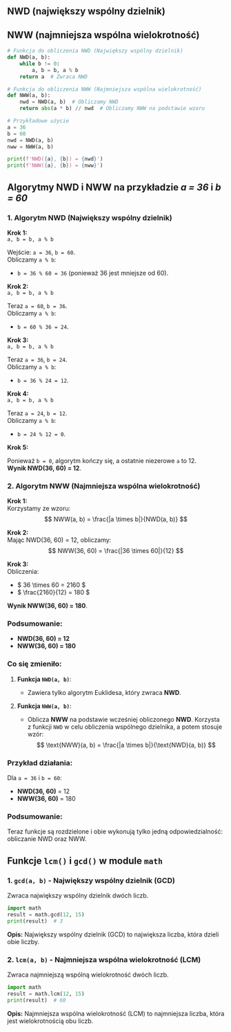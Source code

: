 ## NWD (największy wspólny dzielnik) 
## NWW (najmniejsza wspólna wielokrotność)


```python
# Funkcja do obliczenia NWD (Największy wspólny dzielnik)
def NWD(a, b):
    while b != 0:
        a, b = b, a % b
    return a  # Zwraca NWD

# Funkcja do obliczenia NWW (Najmniejsza wspólna wielokrotność)
def NWW(a, b):
    nwd = NWD(a, b)  # Obliczamy NWD
    return abs(a * b) // nwd  # Obliczamy NWW na podstawie wzoru

# Przykładowe użycie
a = 36
b = 60
nwd = NWD(a, b)
nww = NWW(a, b)

print(f'NWD({a}, {b}) = {nwd}')
print(f'NWW({a}, {b}) = {nww}')
```

## Algorytmy NWD i NWW na przykładzie _a = 36_ i _b = 60_

### 1. Algorytm NWD (Największy wspólny dzielnik)

**Krok 1:**  
`a, b = b, a % b`

Wejście: `a = 36`, `b = 60`.  
Obliczamy `a % b`:
- `b = 36 % 60 = 36` (ponieważ 36 jest mniejsze od 60).

**Krok 2:**  
`a, b = b, a % b`

Teraz `a = 60`, `b = 36`.  
Obliczamy `a % b`:
- `b = 60 % 36 = 24`.

**Krok 3:**  
`a, b = b, a % b`

Teraz `a = 36`, `b = 24`.  
Obliczamy `a % b`:
- `b = 36 % 24 = 12`.

**Krok 4:**  
`a, b = b, a % b`

Teraz `a = 24`, `b = 12`.  
Obliczamy `a % b`:
- `b = 24 % 12 = 0`.

**Krok 5:**  

Ponieważ `b = 0`, algorytm kończy się, a ostatnie niezerowe `a` to 12.  
**Wynik NWD(36, 60) = 12**.

### 2. Algorytm NWW (Najmniejsza wspólna wielokrotność)

**Krok 1:**  
Korzystamy ze wzoru:  
$$ NWW(a, b) = \frac{|a \times b|}{NWD(a, b)} $$

**Krok 2:**  
Mając NWD(36, 60) = 12, obliczamy:
$$ NWW(36, 60) = \frac{|36 \times 60|}{12} $$

**Krok 3:**  
Obliczenia:
- $ 36 \times 60 = 2160 $
- $ \frac{2160}{12} = 180 $

**Wynik NWW(36, 60) = 180**.

### Podsumowanie:

- **NWD(36, 60) = 12**
- **NWW(36, 60) = 180**



### Co się zmieniło:
1. **Funkcja `NWD(a, b)`**:
   - Zawiera tylko algorytm Euklidesa, który zwraca **NWD**.
   
2. **Funkcja `NWW(a, b)`**:
   - Oblicza **NWW** na podstawie wcześniej obliczonego **NWD**. Korzysta z funkcji `NWD` w celu obliczenia wspólnego dzielnika, a potem stosuje wzór:  
   $$
   \text{NWW}(a, b) = \frac{|a \times b|}{\text{NWD}(a, b)}
   $$

### Przykład działania:
Dla `a = 36` i `b = 60`:
- **NWD(36, 60)** = 12
- **NWW(36, 60)** = 180

### Podsumowanie:
Teraz funkcje są rozdzielone i obie wykonują tylko jedną odpowiedzialność: obliczanie NWD oraz NWW.


## Funkcje `lcm()` i `gcd()` w module `math`

### 1. **`gcd(a, b)`** - Największy wspólny dzielnik (GCD)
Zwraca największy wspólny dzielnik dwóch liczb.

```python
import math
result = math.gcd(12, 15)
print(result)  # 3
```

**Opis:** Największy wspólny dzielnik (GCD) to największa liczba, która dzieli obie liczby.

### 2. **`lcm(a, b)`** - Najmniejsza wspólna wielokrotność (LCM)
Zwraca najmniejszą wspólną wielokrotność dwóch liczb.

```python
import math
result = math.lcm(12, 15)
print(result)  # 60
```

**Opis:** Najmniejsza wspólna wielokrotność (LCM) to najmniejsza liczba, która jest wielokrotnością obu liczb.